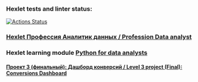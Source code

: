 ### Hexlet tests and linter status:
[![Actions Status](https://github.com/paalso/python-for-data-analysts-project-100/actions/workflows/hexlet-check.yml/badge.svg)](https://github.com/paalso/python-for-data-analysts-project-100/actions)


### [Hexlet Профессия Аналитик данных / Profession Data analyst](https://ru.hexlet.io/programs/data-analytics)

### Hexlet learning module [Python for data analysts](https://ru.hexlet.io/programs/python-for-data-analysts)

#### [Проект 3 (финальный): Дашборд конверсий / Level 3 project (Final): Conversions Dashboard](https://ru.hexlet.io/programs/python-for-data-analysts/projects/100)

